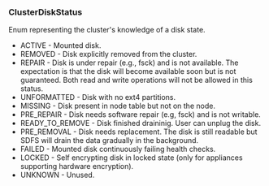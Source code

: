 ### ClusterDiskStatus
Enum representing the cluster's knowledge of a disk state.

- ACTIVE - Mounted disk.
- REMOVED - Disk explicitly removed from the cluster.
- REPAIR - Disk is under repair (e.g., fsck) and is not available. The expectation is that the disk will become available soon but is not guaranteed. Both read and write operations will not be allowed in this status.
- UNFORMATTED - Disk with no ext4 partitions.
- MISSING - Disk present in node table but not on the node.
- PRE_REPAIR - Disk needs software repair (e.g, fsck) and is not writable.
- READY_TO_REMOVE - Disk finished draininig. User can unplug the disk.
- PRE_REMOVAL - Disk needs replacement. The disk is still readable but SDFS will drain the data gradually in the background.
- FAILED - Mounted disk continuously failing health checks.
- LOCKED - Self encrypting disk in locked state (only for appliances supporting hardware encryption).
- UNKNOWN - Unused.
